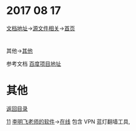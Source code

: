  # 2017 08 17
[文档地址](http://pan.baidu.com/disk/home?errno=0&errmsg=Auth%20Login%20Sucess&&bduss=&ssnerror=0&#list/vmode=list&path=%2F%E5%8E%8B%E7%BC%A9%E6%96%87%E4%BB%B6%E5%A4%B9%2F%E5%AE%89%E5%8D%93%E9%A1%B9%E7%9B%AE%E4%BB%A3%E7%A0%81%E4%BB%93%E5%BA%93%2FMarkDown%E5%BC%80%E5%8F%91%E6%96%87%E6%A1%A3 "查看")→[源文件相关](http://pan.baidu.com/disk/home?errno=0&errmsg=Auth%20Login%20Sucess&&bduss=&ssnerror=0&#list/vmode=list&path=%2F%E5%8E%8B%E7%BC%A9%E6%96%87%E4%BB%B6%E5%A4%B9%2F%E9%A1%B9%E7%9B%AE%E6%A8%A1%E5%9D%97%2FAndBaseDemo%E6%A1%86%E6%9E%B6 "查看")→[首页](https://tanyinqing.github.io/)

<h1 id="1"></h1>  

其他→[其他](#0101)

参考文档
[百度项目地址](http://pan.baidu.com/disk/home?errno=0&errmsg=Auth%20Login%20Sucess&&bduss=&ssnerror=0&#list/vmode=list&path=%2F%E5%8E%8B%E7%BC%A9%E6%96%87%E4%BB%B6%E5%A4%B9%2F%E9%A1%B9%E7%9B%AE%E6%A8%A1%E5%9D%97 "查看")

 <h1 id="0101">其他</h1>
 
 [返回目录](#1) 

[11](D:\tanyinqing\使用指南.txt)
[李明飞老师的软件](D:\李明飞老师\20170902\software)→[在线](https://pan.baidu.com/disk/home?errno=0&errmsg=Auth%20Login%20Sucess&&bduss=&ssnerror=0&#list/vmode=list&path=%2F%E5%8E%8B%E7%BC%A9%E6%96%87%E4%BB%B6%E5%A4%B9%2F%E6%9D%8E%E6%98%8E%E9%A3%9EJavaEE%E5%AD%A6%E4%B9%A0%2F%E8%BD%AF%E4%BB%B6%E5%9C%B0%E5%9D%80)
包含 VPN 蓝灯翻墙工具,